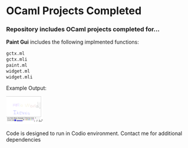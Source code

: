 # OCaml Projects Completed  #
### Repository includes OCaml projects completed for... ### 
**Paint Gui** includes the following implmented functions:
```
gctx.ml
gctx.mli
paint.ml
widget.ml
widget.mli
```
Example Output:

<img src="Images/gui.png" width="100">


Code is designed to run in Codio environment. Contact me for additional dependencies

